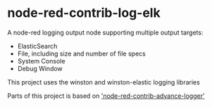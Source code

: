 # node-red-contrib-log-elk

A node-red logging output node supporting multiple output targets:
  - ElasticSearch
  - File, including size and number of file specs
  - System Console
  - Debug Window
  
This project uses the winston and winston-elastic logging libraries


Parts of this project is based on ['node-red-contrib-advance-logger'](https://github.com/jayathuam/node-red-contrib-advance-logger)
